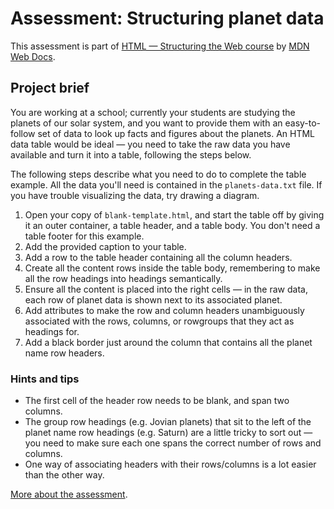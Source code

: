 # Assessment: Structuring planet data

This assessment is part of [HTML — Structuring the Web course](https://developer.mozilla.org/en-US/docs/Learn/HTML) by [MDN Web Docs](https://developer.mozilla.org/).

## Project brief

You are working at a school; currently your students are studying the planets of our solar system, and you want to provide them with an easy-to-follow set of data to look up facts and figures about the planets. An HTML data table would be ideal — you need to take the raw data you have available and turn it into a table, following the steps below.

The following steps describe what you need to do to complete the table example. All the data you'll need is contained in the `planets-data.txt` file. If you have trouble visualizing the data, try drawing a diagram.

1. Open your copy of `blank-template.html`, and start the table off by giving it an outer container, a table header, and a table body. You don't need a table footer for this example.
2. Add the provided caption to your table.
3. Add a row to the table header containing all the column headers.
4. Create all the content rows inside the table body, remembering to make all the row headings into headings semantically.
5. Ensure all the content is placed into the right cells — in the raw data, each row of planet data is shown next to its associated planet.
6. Add attributes to make the row and column headers unambiguously associated with the rows, columns, or rowgroups that they act as headings for.
7. Add a black border just around the column that contains all the planet name row headers.

### Hints and tips

* The first cell of the header row needs to be blank, and span two columns.
* The group row headings (e.g. Jovian planets) that sit to the left of the planet name row headings (e.g. Saturn) are a little tricky to sort out — you need to make sure each one spans the correct number of rows and columns.
* One way of associating headers with their rows/columns is a lot easier than the other way.

[More about the assessment](https://developer.mozilla.org/en-US/docs/Learn/HTML/Introduction_to_HTML/Structuring_a_page_of_content).
